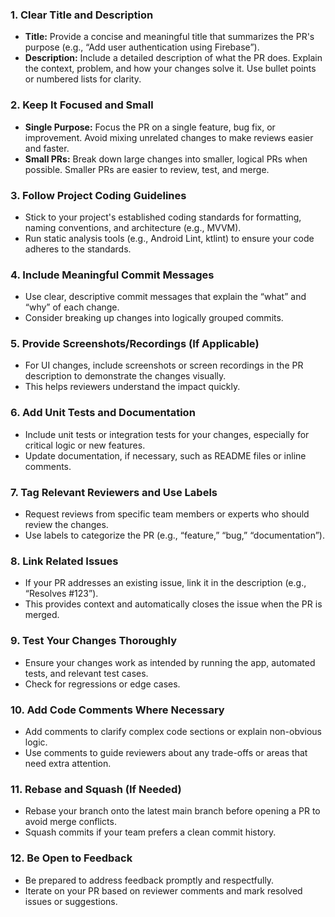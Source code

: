 ### 1. **Clear Title and Description**
   - **Title:** Provide a concise and meaningful title that summarizes the PR's purpose (e.g., “Add user authentication using Firebase”).
   - **Description:** Include a detailed description of what the PR does. Explain the context, problem, and how your changes solve it. Use bullet points or numbered lists for clarity.

### 2. **Keep It Focused and Small**
   - **Single Purpose:** Focus the PR on a single feature, bug fix, or improvement. Avoid mixing unrelated changes to make reviews easier and faster.
   - **Small PRs:** Break down large changes into smaller, logical PRs when possible. Smaller PRs are easier to review, test, and merge.

### 3. **Follow Project Coding Guidelines**
   - Stick to your project's established coding standards for formatting, naming conventions, and architecture (e.g., MVVM).
   - Run static analysis tools (e.g., Android Lint, ktlint) to ensure your code adheres to the standards.

### 4. **Include Meaningful Commit Messages**
   - Use clear, descriptive commit messages that explain the “what” and “why” of each change.
   - Consider breaking up changes into logically grouped commits.

### 5. **Provide Screenshots/Recordings (If Applicable)**
   - For UI changes, include screenshots or screen recordings in the PR description to demonstrate the changes visually.
   - This helps reviewers understand the impact quickly.

### 6. **Add Unit Tests and Documentation**
   - Include unit tests or integration tests for your changes, especially for critical logic or new features.
   - Update documentation, if necessary, such as README files or inline comments.

### 7. **Tag Relevant Reviewers and Use Labels**
   - Request reviews from specific team members or experts who should review the changes.
   - Use labels to categorize the PR (e.g., “feature,” “bug,” “documentation”).

### 8. **Link Related Issues**
   - If your PR addresses an existing issue, link it in the description (e.g., “Resolves #123”).
   - This provides context and automatically closes the issue when the PR is merged.

### 9. **Test Your Changes Thoroughly**
   - Ensure your changes work as intended by running the app, automated tests, and relevant test cases.
   - Check for regressions or edge cases.

### 10. **Add Code Comments Where Necessary**
   - Add comments to clarify complex code sections or explain non-obvious logic.
   - Use comments to guide reviewers about any trade-offs or areas that need extra attention.

### 11. **Rebase and Squash (If Needed)**
   - Rebase your branch onto the latest main branch before opening a PR to avoid merge conflicts.
   - Squash commits if your team prefers a clean commit history.

### 12. **Be Open to Feedback**
   - Be prepared to address feedback promptly and respectfully.
   - Iterate on your PR based on reviewer comments and mark resolved issues or suggestions.
